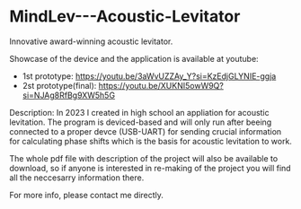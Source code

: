 # MindLev---Acoustic-Levitator
Innovative award-winning acoustic levitator. 

Showcase of the device and the application is available at youtube:
 - 1st prototype: https://youtu.be/3aWvUZZAy_Y?si=KzEdjGLYNIE-ggja
 - 2st prototype(final): https://youtu.be/XUKNI5owW9Q?si=NJAg8RfBg9XW5h5G

Description:
In 2023 I created in high school an appliation for acoustic levitation.
The program is deviced-based and will only run after beeing connected to 
a proper devce (USB-UART) for sending crucial information for calculating 
phase shifts which is the basis for acoustic levitation to work. 

The whole pdf file with description of the project will also be available
to download, so if anyone is interested in re-making of the 
project you will find all the neccesarry information there.


For more info, please contact me directly.
